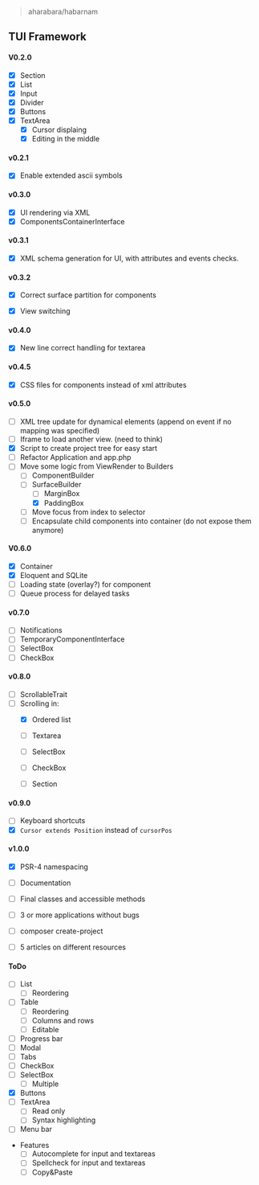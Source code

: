 > aharabara/habarnam
## TUI Framework
#### V0.2.0
   - [x] Section
   - [x] List
   - [x] Input
   - [x] Divider
   - [x] Buttons
   - [x] TextArea
      - [x] Cursor displaing
      - [x] Editing in the middle

#### v0.2.1
   - [x] Enable extended ascii symbols

#### v0.3.0
   - [x] UI rendering via XML
   - [x] ComponentsContainerInterface
   
#### v0.3.1
   - [x] XML schema generation for UI, with attributes and events checks.

#### v0.3.2
   - [x] Correct surface partition for components      
   - [x] View switching
   

#### v0.4.0
   - [x] New line correct handling for textarea

#### v0.4.5
   - [x] CSS files for components instead of xml attributes

#### v0.5.0
   - [ ] XML tree update for dynamical elements (append on event if no mapping was specified)
   - [ ] Iframe to load another view. (need to think)
   - [x] Script to create project tree for easy start
   - [ ] Refactor Application and app.php
   - [ ] Move some logic from ViewRender to Builders
      - [ ] ComponentBuilder
      - [ ] SurfaceBuilder
         - [ ] MarginBox
         - [x] PaddingBox
      - [ ] Move focus from index to selector
      - [ ] Encapsulate child components into container (do not expose them anymore)

#### V0.6.0
 - [X] Container
 - [x] Eloquent and SQLite
 - [ ] Loading state (overlay?) for component
 - [ ] Queue process for delayed tasks
   
#### v0.7.0
 - [ ] Notifications
 - [ ] TemporaryComponentInterface
 - [ ] SelectBox
 - [ ] CheckBox

#### v0.8.0
   - [ ] ScrollableTrait
   - [ ] Scrolling in:
       - [X] Ordered list
       - [ ] Textarea
       - [ ] SelectBox
       - [ ] CheckBox
       - [ ] Section


#### v0.9.0
  - [ ] Keyboard shortcuts
  - [x] `Cursor extends Position` instead of `cursorPos`

#### v1.0.0
   - [X] PSR-4 namespacing
   - [ ] Documentation
   - [ ] Final classes and accessible methods
   - [ ] 3 or more applications without bugs
   - [ ] composer create-project
   - [ ] 5 articles on different resources


#### ToDo
   - [ ] List
     - [ ] Reordering
   - [ ] Table
     - [ ] Reordering 
     - [ ] Columns and rows
     - [ ] Editable
   - [ ] Progress bar
   - [ ] Modal
   - [ ] Tabs
   - [ ] CheckBox
   - [ ] SelectBox
      - [ ] Multiple
   - [x] Buttons
   - [ ] TextArea
      - [ ] Read only
      - [ ] Syntax highlighting
   - [ ] Menu bar

 - Features
   - [ ] Autocomplete for input and textareas
   - [ ] Spellcheck for input and textareas
   - [ ] Copy&Paste

